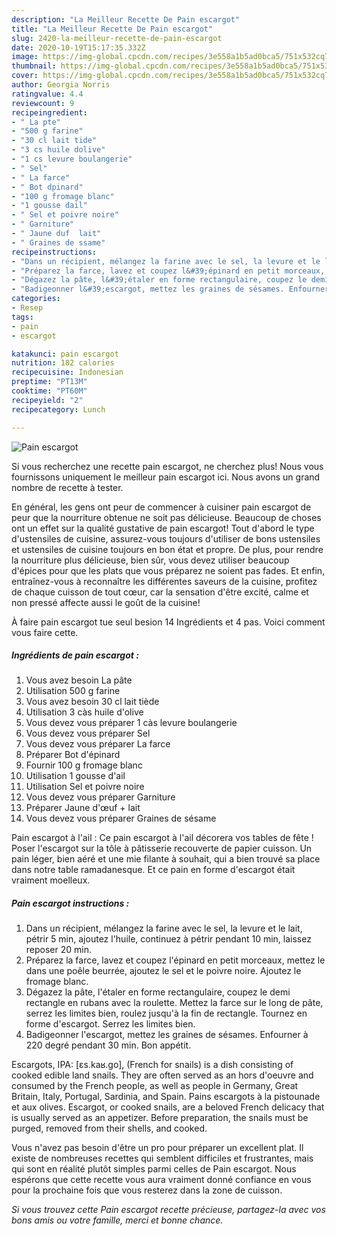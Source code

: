```yaml
---
description: "La Meilleur Recette De Pain escargot"
title: "La Meilleur Recette De Pain escargot"
slug: 2420-la-meilleur-recette-de-pain-escargot
date: 2020-10-19T15:17:35.332Z
image: https://img-global.cpcdn.com/recipes/3e558a1b5ad0bca5/751x532cq70/pain-escargot-photo-principale-de-la-recette.jpg
thumbnail: https://img-global.cpcdn.com/recipes/3e558a1b5ad0bca5/751x532cq70/pain-escargot-photo-principale-de-la-recette.jpg
cover: https://img-global.cpcdn.com/recipes/3e558a1b5ad0bca5/751x532cq70/pain-escargot-photo-principale-de-la-recette.jpg
author: Georgia Norris
ratingvalue: 4.4
reviewcount: 9
recipeingredient:
- " La pte"
- "500 g farine"
- "30 cl lait tide"
- "3 cs huile dolive"
- "1 cs levure boulangerie"
- " Sel"
- " La farce"
- " Bot dpinard"
- "100 g fromage blanc"
- "1 gousse dail"
- " Sel et poivre noire"
- " Garniture"
- " Jaune duf  lait"
- " Graines de ssame"
recipeinstructions:
- "Dans un récipient, mélangez la farine avec le sel, la levure et le lait, pétrir 5 min, ajoutez l&#39;huile, continuez à pétrir pendant 10 min, laissez reposer 20 min."
- "Préparez la farce, lavez et coupez l&#39;épinard en petit morceaux, mettez le dans une poêle beurrée, ajoutez le sel et le poivre noire. Ajoutez le fromage blanc."
- "Dégazez la pâte, l&#39;étaler en forme rectangulaire, coupez le demi rectangle en rubans avec la roulette. Mettez la farce sur le long de pâte, serrez les limites bien, roulez jusqu&#39;à la fin de rectangle. Tournez en forme d&#39;escargot. Serrez les limites bien."
- "Badigeonner l&#39;escargot, mettez les graines de sésames. Enfourner à 220 degré pendant 30 min. Bon appétit."
categories:
- Resep
tags:
- pain
- escargot

katakunci: pain escargot 
nutrition: 182 calories
recipecuisine: Indonesian
preptime: "PT13M"
cooktime: "PT60M"
recipeyield: "2"
recipecategory: Lunch

---
```



![Pain escargot](https://img-global.cpcdn.com/recipes/3e558a1b5ad0bca5/751x532cq70/pain-escargot-photo-principale-de-la-recette.jpg)

Si vous recherchez une recette pain escargot, ne cherchez plus! Nous vous fournissons uniquement le meilleur pain escargot ici. Nous avons un grand nombre de recette à tester.

En général, les gens ont peur de commencer à cuisiner pain escargot de peur que la nourriture obtenue ne soit pas délicieuse. Beaucoup de choses ont un effet sur la qualité gustative de pain escargot! Tout d'abord le type d'ustensiles de cuisine, assurez-vous toujours d'utiliser de bons ustensiles et ustensiles de cuisine toujours en bon état et propre. De plus, pour rendre la nourriture plus délicieuse, bien sûr, vous devez utiliser beaucoup d'épices pour que les plats que vous préparez ne soient pas fades. Et enfin, entraînez-vous à reconnaître les différentes saveurs de la cuisine, profitez de chaque cuisson de tout cœur, car la sensation d'être excité, calme et non pressé affecte aussi le goût de la cuisine!

<!--inarticleads1-->

À faire pain escargot tue seul besion 14 Ingrédients et 4 pas. Voici comment vous faire cette.

##### Ingrédients de pain escargot :

1. Vous avez besoin  La pâte
1. Utilisation 500 g farine
1. Vous avez besoin 30 cl lait tiède
1. Utilisation 3 càs huile d&#39;olive
1. Vous devez vous préparer 1 càs levure boulangerie
1. Vous devez vous préparer  Sel
1. Vous devez vous préparer  La farce
1. Préparer  Bot d&#39;épinard
1. Fournir 100 g fromage blanc
1. Utilisation 1 gousse d&#39;ail
1. Utilisation  Sel et poivre noire
1. Vous devez vous préparer  Garniture
1. Préparer  Jaune d&#39;œuf + lait
1. Vous devez vous préparer  Graines de sésame


Pain escargot à l&#39;ail : Ce pain escargot à l&#39;ail décorera vos tables de fête ! Poser l&#39;escargot sur la tôle à pâtisserie recouverte de papier cuisson. Un pain léger, bien aéré et une mie filante à souhait, qui a bien trouvé sa place dans notre table ramadanesque. Et ce pain en forme d&#39;escargot était vraiment moelleux. 

<!--inarticleads2-->

##### Pain escargot instructions :

1. Dans un récipient, mélangez la farine avec le sel, la levure et le lait, pétrir 5 min, ajoutez l&#39;huile, continuez à pétrir pendant 10 min, laissez reposer 20 min.
1. Préparez la farce, lavez et coupez l&#39;épinard en petit morceaux, mettez le dans une poêle beurrée, ajoutez le sel et le poivre noire. Ajoutez le fromage blanc.
1. Dégazez la pâte, l&#39;étaler en forme rectangulaire, coupez le demi rectangle en rubans avec la roulette. Mettez la farce sur le long de pâte, serrez les limites bien, roulez jusqu&#39;à la fin de rectangle. Tournez en forme d&#39;escargot. Serrez les limites bien.
1. Badigeonner l&#39;escargot, mettez les graines de sésames. Enfourner à 220 degré pendant 30 min. Bon appétit.


Escargots, IPA: [ɛs.kaʁ.ɡo], (French for snails) is a dish consisting of cooked edible land snails. They are often served as an hors d&#39;oeuvre and consumed by the French people, as well as people in Germany, Great Britain, Italy, Portugal, Sardinia, and Spain. Pains escargots à la pistounade et aux olives. Escargot, or cooked snails, are a beloved French delicacy that is usually served as an appetizer. Before preparation, the snails must be purged, removed from their shells, and cooked. 

<!--inarticleads1-->

<p>
Vous n'avez pas besoin d'être un pro pour préparer un excellent plat. Il existe de nombreuses recettes qui semblent difficiles et frustrantes, mais qui sont en réalité plutôt simples parmi celles de Pain escargot. Nous espérons que cette recette vous aura vraiment donné confiance en vous pour la prochaine fois que vous resterez dans la zone de cuisson.
</p>

<p>
<i>Si vous trouvez cette Pain escargot recette précieuse, partagez-la avec vos bons amis ou votre famille, merci et bonne chance.</i>
</p>
